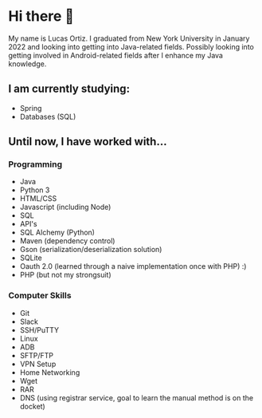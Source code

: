 # Hi there 👋

My name is Lucas Ortiz. I graduated from New York University in January 2022 and looking into getting into Java-related fields. Possibly looking into getting involved in Android-related fields after I enhance my Java knowledge.

## I am currently studying:
- Spring
- Databases (SQL)

## Until now, I have worked with...

### Programming

- Java
- Python 3
- HTML/CSS
- Javascript (including Node)
- SQL
- API's
- SQL Alchemy (Python)
- Maven (dependency control)
- Gson (serialization/deserialization solution)
- SQLite 
- Oauth 2.0 (learned through a naive implementation once with PHP) :)
- PHP (but not my strongsuit)

### Computer Skills

- Git
- Slack
- SSH/PuTTY
- Linux
- ADB
- SFTP/FTP 
- VPN Setup
- Home Networking
- Wget
- RAR
- DNS (using registrar service, goal to learn the manual method is on the docket)



<!--
**lucasortizny/lucasortizny** is a ✨ _special_ ✨ repository because its `README.md` (this file) appears on your GitHub profile.

Here are some ideas to get you started:

- 🔭 I’m currently working on ...
- 🌱 I’m currently learning ...
- 👯 I’m looking to collaborate on ...
- 🤔 I’m looking for help with ...
- 💬 Ask me about ...
- 📫 How to reach me: ...
- 😄 Pronouns: ...
- ⚡ Fun fact: ...
-->
